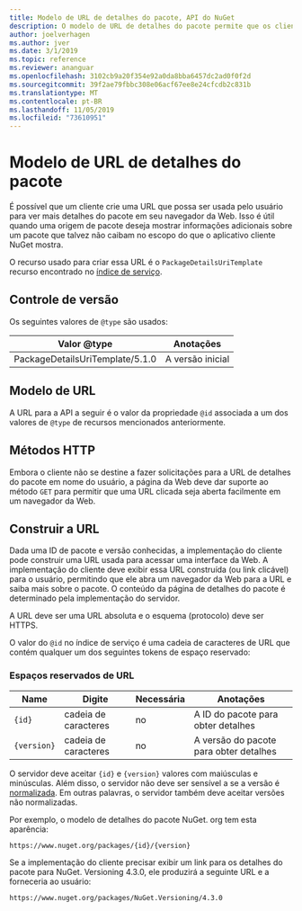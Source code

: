 ```yaml
---
title: Modelo de URL de detalhes do pacote, API do NuGet
description: O modelo de URL de detalhes do pacote permite que os clientes exibam em sua interface do usuário um link da Web para mais detalhes do pacote
author: joelverhagen
ms.author: jver
ms.date: 3/1/2019
ms.topic: reference
ms.reviewer: ananguar
ms.openlocfilehash: 3102cb9a20f354e92a0da8bba6457dc2ad0f0f2d
ms.sourcegitcommit: 39f2ae79fbbc308e06acf67ee8e24cfcdb2c831b
ms.translationtype: MT
ms.contentlocale: pt-BR
ms.lasthandoff: 11/05/2019
ms.locfileid: "73610951"
---
```

# <a name="package-details-url-template"></a>Modelo de URL de detalhes do pacote

É possível que um cliente crie uma URL que possa ser usada pelo usuário para ver mais detalhes do pacote em seu navegador da Web. Isso é útil quando uma origem de pacote deseja mostrar informações adicionais sobre um pacote que talvez não caibam no escopo do que o aplicativo cliente NuGet mostra.

O recurso usado para criar essa URL é o `PackageDetailsUriTemplate` recurso encontrado no [índice de serviço](service-index.md).

## <a name="versioning"></a>Controle de versão

Os seguintes valores de `@type` são usados:

Valor @type                     | Anotações
------------------------------- | -----
PackageDetailsUriTemplate/5.1.0 | A versão inicial

## <a name="url-template"></a>Modelo de URL

A URL para a API a seguir é o valor da propriedade `@id` associada a um dos valores de `@type` de recursos mencionados anteriormente.

## <a name="http-methods"></a>Métodos HTTP

Embora o cliente não se destine a fazer solicitações para a URL de detalhes do pacote em nome do usuário, a página da Web deve dar suporte ao método `GET` para permitir que uma URL clicada seja aberta facilmente em um navegador da Web.

## <a name="construct-the-url"></a>Construir a URL

Dada uma ID de pacote e versão conhecidas, a implementação do cliente pode construir uma URL usada para acessar uma interface da Web. A implementação do cliente deve exibir essa URL construída (ou link clicável) para o usuário, permitindo que ele abra um navegador da Web para a URL e saiba mais sobre o pacote. O conteúdo da página de detalhes do pacote é determinado pela implementação do servidor.

A URL deve ser uma URL absoluta e o esquema (protocolo) deve ser HTTPS.

O valor do `@id` no índice de serviço é uma cadeia de caracteres de URL que contém qualquer um dos seguintes tokens de espaço reservado:

### <a name="url-placeholders"></a>Espaços reservados de URL

Name        | Digite    | Necessária | Anotações
----------- | ------- | -------- | -----
`{id}`      | cadeia de caracteres  | no       | A ID do pacote para obter detalhes
`{version}` | cadeia de caracteres  | no       | A versão do pacote para obter detalhes

O servidor deve aceitar `{id}` e `{version}` valores com maiúsculas e minúsculas. Além disso, o servidor não deve ser sensível a se a versão é [normalizada](https://docs.microsoft.com/nuget/concepts/package-versioning#normalized-version-numbers). Em outras palavras, o servidor também deve aceitar versões não normalizadas.

Por exemplo, o modelo de detalhes do pacote NuGet. org tem esta aparência:

    https://www.nuget.org/packages/{id}/{version}

Se a implementação do cliente precisar exibir um link para os detalhes do pacote para NuGet. Versioning 4.3.0, ele produzirá a seguinte URL e a forneceria ao usuário:

    https://www.nuget.org/packages/NuGet.Versioning/4.3.0
